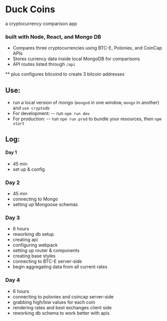 # Duck Coins
a cryptocurrency comparison app

### built with Node, React, and Mongo DB

- Compares three cryptocurrencies using BTC-E, Poloniex, and CoinCap APIs
- Stores currency data inside local MongoDB for comparisons
- API routes listed through `/api`

** plus configures bitcoind to create 3 bitcoin addresses

## Use:
- run a local version of mongo (`mongod` in one window, `mongo` in another) and `use cryptodb`
- For development:
  -- run `npm run dev`
- For production:
  -- run `npm run prod` to bundle your resources, then `npm start`

## Log:
#### Day 1
- 45 min
- set up & config

### Day 2
- 45 min
- connecting to Mongo
- setting up Mongoose schemas

### Day 3
- 6 hours
- reworking db setup
- creating api
- configuring webpack
- setting up router & components
- creating base styles
- connecting to BTC-E server-side
- begin aggregating data from all current rates

### Day 4
- 6 hours
- connecting to poloniex and coincap server-side
- grabbing high/low values for each coin
- rendering rates and best exchanges client side
- reworking db schema to work better with apis
